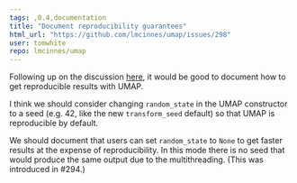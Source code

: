 ```yaml
---
tags: ,0.4,documentation
title: "Document reproducibility guarantees"
html_url: "https://github.com/lmcinnes/umap/issues/298"
user: tomwhite
repo: lmcinnes/umap
---
```


Following up on the discussion [here](https://github.com/lmcinnes/umap/pull/231#issuecomment-497383435), it would be good to document how to get reproducible results with UMAP.

I think we should consider changing `random_state` in the UMAP constructor to a seed (e.g. 42, like the new `transform_seed` default) so that UMAP is reproducible by default.

We should document that users can set `random_state` to `None` to get faster results at the expense of reproducibility. In this mode there is no seed that would produce the same output due to the multithreading. (This was introduced in #294.)
